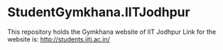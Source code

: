 # StudentGymkhana.IITJodhpur
This repository holds the Gymkhana website of IIT Jodhpur
Link for the website is: http://students.iitj.ac.in/
